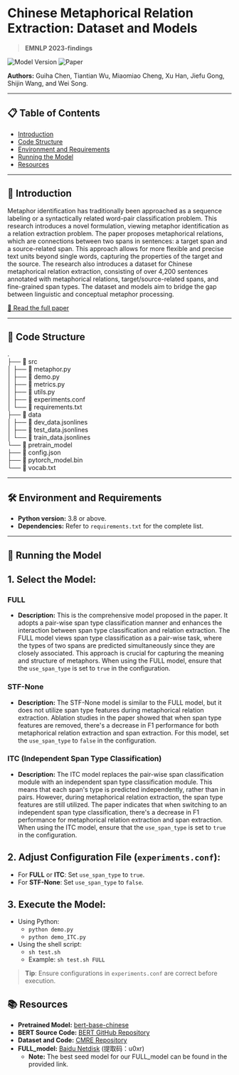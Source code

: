 # Chinese Metaphorical Relation Extraction: Dataset and Models
> **EMNLP 2023-findings**

![Model Version](https://img.shields.io/badge/Model-PyTorch-blue) ![Paper](https://img.shields.io/badge/Paper-EMNLP2023-green)

**Authors:** Guiha Chen, Tiantian Wu, Miaomiao Cheng, Xu Han, Jiefu Gong, Shijin Wang, and Wei Song.

---

## 📋 Table of Contents
- [Introduction](#anchor-introduction)
- [Code Structure](#anchor-code-structure)
- [Environment and Requirements](#anchor-environment-and-requirements)
- [Running the Model](#anchor-running-the-model)
- [Resources](#anchor-resources)



---

<a id="anchor-introduction"></a>
## 📌 Introduction

Metaphor identification has traditionally been approached as a sequence labeling or a syntactically related word-pair classification problem. This research introduces a novel formulation, viewing metaphor identification as a relation extraction problem. The paper proposes metaphorical relations, which are connections between two spans in sentences: a target span and a source-related span. This approach allows for more flexible and precise text units beyond single words, capturing the properties of the target and the source. The research also introduces a dataset for Chinese metaphorical relation extraction, consisting of over 4,200 sentences annotated with metaphorical relations, target/source-related spans, and fine-grained span types. The dataset and models aim to bridge the gap between linguistic and conceptual metaphor processing.

[📜 Read the full paper](https://openreview.net/forum?id=RO460OVpev&referrer=%5BAuthor%20Console%5D(%2Fgroup%3Fid%3DEMNLP%2F2023%2FConference%2FAuthors%23your-submissions))

---

<a id="anchor-code-structure"></a>
## 📂 Code Structure


.  
├── 📁 src  
│   ├── 📄 metaphor.py  
│   ├── 📄 demo.py  
│   ├── 📄 metrics.py  
│   ├── 📄 utils.py  
│   ├── 📄 experiments.conf  
│   └── 📄 requirements.txt  
├── 📁 data  
│   ├── 📄 dev_data.jsonlines  
│   ├── 📄 test_data.jsonlines  
│   └── 📄 train_data.jsonlines  
└── 📁 pretrain_model  
    ├── 📄 config.json  
    ├── 📄 pytorch_model.bin  
    └── 📄 vocab.txt  


---


<a id="anchor-environment-and-requirements"></a>
## 🛠 Environment and Requirements

- **Python version:** 3.8 or above.
- **Dependencies:** Refer to `requirements.txt` for the complete list.

---

<a id="anchor-running-the-model"></a>
## 🚀 Running the Model

## 1. Select the Model:

### FULL
- **Description:** This is the comprehensive model proposed in the paper. It adopts a pair-wise span type classification manner and enhances the interaction between span type classification and relation extraction. The FULL model views span type classification as a pair-wise task, where the types of two spans are predicted simultaneously since they are closely associated. This approach is crucial for capturing the meaning and structure of metaphors. When using the FULL model, ensure that the `use_span_type` is set to `true` in the configuration.
   
### STF-None
- **Description:** The STF-None model is similar to the FULL model, but it does not utilize span type features during metaphorical relation extraction. Ablation studies in the paper showed that when span type features are removed, there's a decrease in F1 performance for both metaphorical relation extraction and span extraction. For this model, set the `use_span_type` to `false` in the configuration.
   
### ITC (Independent Span Type Classification)
- **Description:** The ITC model replaces the pair-wise span classification module with an independent span type classification module. This means that each span's type is predicted independently, rather than in pairs. However, during metaphorical relation extraction, the span type features are still utilized. The paper indicates that when switching to an independent span type classification, there's a decrease in F1 performance for metaphorical relation extraction and span extraction. When using the ITC model, ensure that the `use_span_type` is set to `true` in the configuration.

## 2. Adjust Configuration File (`experiments.conf`): 
- For **FULL** or **ITC**: Set `use_span_type` to `true`.
- For **STF-None**: Set `use_span_type` to `false`.

## 3. Execute the Model: 
- Using Python: 
  - `python demo.py`
  - `python demo_ITC.py`
- Using the shell script:
  - `sh test.sh`
  - Example: `sh test.sh FULL`

> **Tip**: Ensure configurations in `experiments.conf` are correct before execution.


## 📚 Resources

- **Pretrained Model:** [bert-base-chinese](https://huggingface.co/bert-base-chinese)
- **BERT Source Code:** [BERT GitHub Repository](https://github.com/google-research/bert)
- **Dataset and Code:** [CMRE Repository](https://github.com/cnunlp/CMRE)
- **FULL_model:** [Baidu Netdisk](https://pan.baidu.com/s/1wOAMLpHiPwEkuDPkbYg4ow) (提取码：u0xr)
  - **Note:** The best seed model for our FULL_model can be found in the provided link.


